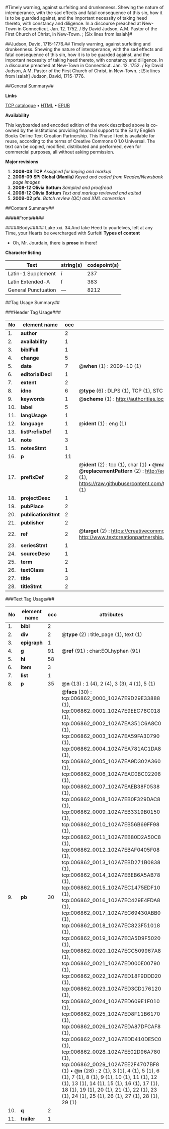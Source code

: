 #Timely warning, against surfeiting and drunkenness. Shewing the nature of intemperance, with the sad effects and fatal consequence of this sin, how it is to be guarded against, and the important necessity of taking heed thereto, with constancy and diligence. In a discourse preached at New-Town in Connecticut. Jan. 12. 1752. / By David Judson, A.M. Pastor of the First Church of Christ, in New-Town. ; [Six lines from Isaiah]#

##Judson, David, 1715-1776.##
Timely warning, against surfeiting and drunkenness. Shewing the nature of intemperance, with the sad effects and fatal consequence of this sin, how it is to be guarded against, and the important necessity of taking heed thereto, with constancy and diligence. In a discourse preached at New-Town in Connecticut. Jan. 12. 1752. / By David Judson, A.M. Pastor of the First Church of Christ, in New-Town. ; [Six lines from Isaiah]
Judson, David, 1715-1776.

##General Summary##

**Links**

[TCP catalogue](http://www.ota.ox.ac.uk/tcp/)  • 
[HTML](http://tei.it.ox.ac.uk/tcp/Texts-HTML/free/N05/N05420.html)  • 
[EPUB](http://tei.it.ox.ac.uk/tcp/Texts-EPUB/free/N05/N05420.epub)

**Availability**

This keyboarded and encoded edition of the
	       work described above is co-owned by the institutions
	       providing financial support to the Early English Books
	       Online Text Creation Partnership. This Phase I text is
	       available for reuse, according to the terms of Creative
	       Commons 0 1.0 Universal. The text can be copied,
	       modified, distributed and performed, even for
	       commercial purposes, all without asking permission.

**Major revisions**

1. __2008-08__ __TCP__ *Assigned for keying and markup*
1. __2008-09__ __SPi Global (Manila)__ *Keyed and coded from Readex/Newsbank page images*
1. __2008-12__ __Olivia Bottum__ *Sampled and proofread*
1. __2008-12__ __Olivia Bottum__ *Text and markup reviewed and edited*
1. __2009-02__ __pfs.__ *Batch review (QC) and XML conversion*

##Content Summary##

#####Front#####

#####Body#####
Luke xxi. 34.And take Heed to yourſelves, leſt at any Time, your Hearts be overcharged with Surfeiti
**Types of content**

  * Oh, Mr. Jourdain, there is **prose** in there!

**Character listing**


|Text|string(s)|codepoint(s)|
|---|---|---|
|Latin-1 Supplement|í|237|
|Latin Extended-A|ſ|383|
|General Punctuation|—|8212|

##Tag Usage Summary##

###Header Tag Usage###

|No|element name|occ|attributes|
|---|---|---|---|
|1.|__author__|2||
|2.|__availability__|1||
|3.|__biblFull__|1||
|4.|__change__|5||
|5.|__date__|7| @__when__ (1) : 2009-10 (1)|
|6.|__editorialDecl__|1||
|7.|__extent__|2||
|8.|__idno__|6| @__type__ (6) : DLPS (1), TCP (1), STC (1), NOTIS (1), IMAGE-SET (1), EVANS-CITATION (1)|
|9.|__keywords__|1| @__scheme__ (1) : http://authorities.loc.gov/ (1)|
|10.|__label__|5||
|11.|__langUsage__|1||
|12.|__language__|1| @__ident__ (1) : eng (1)|
|13.|__listPrefixDef__|1||
|14.|__note__|3||
|15.|__notesStmt__|1||
|16.|__p__|11||
|17.|__prefixDef__|2| @__ident__ (2) : tcp (1), char (1)  •  @__matchPattern__ (2) : ([0-9\-]+):([0-9IVX]+) (1), (.+) (1)  •  @__replacementPattern__ (2) : http://eebo.chadwyck.com/downloadtiff?vid=$1&page=$2 (1), https://raw.githubusercontent.com/textcreationpartnership/Texts/master/tcpchars.xml#$1 (1)|
|18.|__projectDesc__|1||
|19.|__pubPlace__|2||
|20.|__publicationStmt__|2||
|21.|__publisher__|2||
|22.|__ref__|2| @__target__ (2) : https://creativecommons.org/publicdomain/zero/1.0/ (1), http://www.textcreationpartnership.org/docs/. (1)|
|23.|__seriesStmt__|1||
|24.|__sourceDesc__|1||
|25.|__term__|2||
|26.|__textClass__|1||
|27.|__title__|3||
|28.|__titleStmt__|2||


###Text Tag Usage###

|No|element name|occ|attributes|
|---|---|---|---|
|1.|__bibl__|2||
|2.|__div__|2| @__type__ (2) : title_page (1), text (1)|
|3.|__epigraph__|1||
|4.|__g__|91| @__ref__ (91) : char:EOLhyphen (91)|
|5.|__hi__|58||
|6.|__item__|3||
|7.|__list__|1||
|8.|__p__|35| @__n__ (13) : 1 (4), 2 (4), 3 (3), 4 (1), 5 (1)|
|9.|__pb__|30| @__facs__ (30) : tcp:006862_0000_102A7E9D29E33888 (1), tcp:006862_0001_102A7E9EEC78C018 (1), tcp:006862_0002_102A7EA351C6A8C0 (1), tcp:006862_0003_102A7EA59FA30790 (1), tcp:006862_0004_102A7EA781AC1DA8 (1), tcp:006862_0005_102A7EA9D302A360 (1), tcp:006862_0006_102A7EAC0BC02208 (1), tcp:006862_0007_102A7EAEB38F0538 (1), tcp:006862_0008_102A7EB0F329DAC8 (1), tcp:006862_0009_102A7EB3319B0150 (1), tcp:006862_0010_102A7EB56B69FF98 (1), tcp:006862_0011_102A7EB80D2A50C8 (1), tcp:006862_0012_102A7EBAF0405F08 (1), tcp:006862_0013_102A7EBD271B0838 (1), tcp:006862_0014_102A7EBEB6A5AB78 (1), tcp:006862_0015_102A7EC1475EDF10 (1), tcp:006862_0016_102A7EC429E4FDA8 (1), tcp:006862_0017_102A7EC69430ABB0 (1), tcp:006862_0018_102A7EC823F51018 (1), tcp:006862_0019_102A7ECA5D9F5020 (1), tcp:006862_0020_102A7ECC509967A8 (1), tcp:006862_0021_102A7ED000E00790 (1), tcp:006862_0022_102A7ED18F9DDD20 (1), tcp:006862_0023_102A7ED3CD176120 (1), tcp:006862_0024_102A7ED609E1F010 (1), tcp:006862_0025_102A7ED8F11B6170 (1), tcp:006862_0026_102A7EDA87DFCAF8 (1), tcp:006862_0027_102A7EDD410DE5C0 (1), tcp:006862_0028_102A7EE02D96A780 (1), tcp:006862_0029_102A7EE2F4707BF8 (1)  •  @__n__ (28) : 2 (1), 3 (1), 4 (1), 5 (1), 6 (1), 7 (1), 8 (1), 9 (1), 10 (1), 11 (1), 12 (1), 13 (1), 14 (1), 15 (1), 16 (1), 17 (1), 18 (1), 19 (1), 20 (1), 21 (1), 22 (1), 23 (1), 24 (1), 25 (1), 26 (1), 27 (1), 28 (1), 29 (1)|
|10.|__q__|2||
|11.|__trailer__|1||
